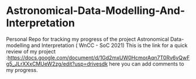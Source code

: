 # Astronomical-Data-Modelling-And-Interpretation
Personal Repo for tracking my progress of the project Astronomical Data-modelling and Interpretation ( WnCC - SoC 2021) 
This is the link for a quick review of my project
:https://docs.google.com/document/d/1Gd2mxUW0HcmorAqn7T0Rv6vQwFg5_JLrXXxCMUeW2zg/edit?usp=drivesdk
here you can add comments to my progress.
